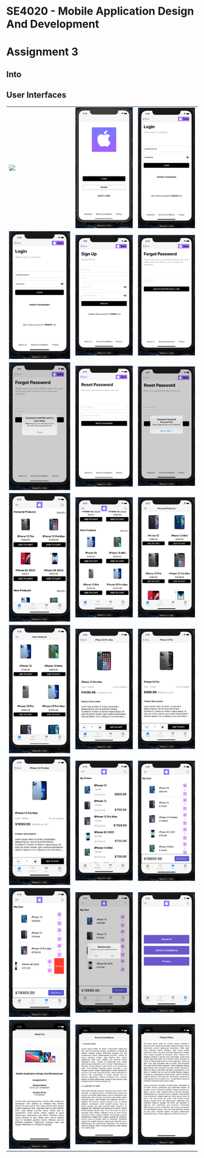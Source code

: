 # SE4020 - Mobile Application Design And Development  
# Assignment 3  

## Into  


## User Interfaces  

|  |  |  |  
|--|--|--|  
|   <img src="blob/main/Doc/Image/image1.jpg">   |   <img src="Doc/image/image2.jpg">   |   <img src="Doc/image/image3.jpg">   |  
|   <img src="Doc/image/image4.jpg">   |   <img src="Doc/image/image5.jpg">   |   <img src="Doc/image/image6.jpg">   |  
|   <img src="Doc/image/image7.jpg">   |   <img src="Doc/image/image8.jpg">   |   <img src="Doc/image/image9.jpg">   |  
|   <img src="Doc/image/image10.jpg">   |   <img src="Doc/image/image11.jpg">   |   <img src="Doc/image/image12.jpg">   |  
|   <img src="Doc/image/image13.jpg">   |   <img src="Doc/image/image14.jpg">   |   <img src="Doc/image/image15.jpg">   |  
|   <img src="Doc/image/image16.jpg">   |   <img src="Doc/image/image17.jpg">   |   <img src="Doc/image/image18.jpg">   |  
|   <img src="Doc/image/image19.jpg">   |   <img src="Doc/image/image20.jpg">   |   <img src="Doc/image/image21.jpg">   |  
|   <img src="Doc/image/image22.jpg">   |   <img src="Doc/image/image23.jpg">   |   <img src="Doc/image/image24.jpg">   |  

